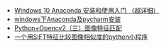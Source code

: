 - <a href="https://blog.csdn.net/Leiroy/article/details/116136076">Windows 10 Anaconda 安装和使用入门 （超详细）</a>
- <a href="https://zhuanlan.zhihu.com/p/39987793">windows下Anaconda及pycharm安装</a>
- <a href="https://blog.csdn.net/cungudafa/article/details/105399278">Python+Opencv2（三）图像特征匹配</a>
- <a href="https://blog.csdn.net/wangzhenyang2/article/details/85106267">一个用SIFT特征比较图像相似度的python小程序</a>